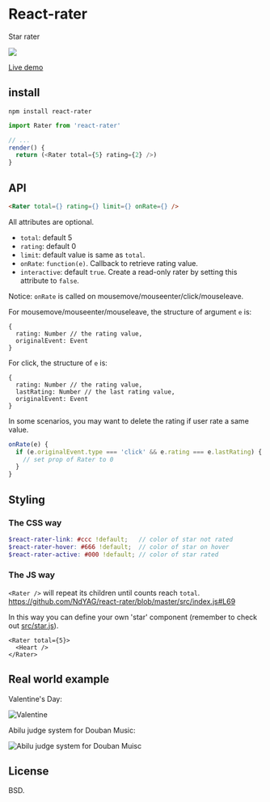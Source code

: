 # React-rater

Star rater

![](http://7d9o0k.com1.z0.glb.clouddn.com/rater.gif)

[Live demo](https://rawgit.com/ndyag/react-rater/master/example/index.html)

## install

```
npm install react-rater
```

```js
import Rater from 'react-rater'

// ...
render() {
  return (<Rater total={5} rating={2} />)
}
```

## API

```html
<Rater total={} rating={} limit={} onRate={} />
```

All attributes are optional.

* `total`: default 5
* `rating`: default 0
* `limit`: default value is same as `total`.
* `onRate`: `function(e)`. Callback to retrieve rating value.
* `interactive`: default `true`. Create a read-only rater by setting this attribute to `false`.

Notice:
`onRate` is called on mousemove/mouseenter/click/mouseleave.

For mousemove/mouseenter/mouseleave, the structure of argument `e` is:
```
{
  rating: Number // the rating value,
  originalEvent: Event
}
```

For click, the structure of `e` is:
```
{
  rating: Number // the rating value,
  lastRating: Number // the last rating value,
  originalEvent: Event
}
```
In some scenarios, you may want to delete the rating if user rate a same value.
```javascript
onRate(e) {
  if (e.originalEvent.type === 'click' && e.rating === e.lastRating) {
    // set prop of Rater to 0
  }
}
```

## Styling

### The CSS way

```scss
$react-rater-link: #ccc !default;   // color of star not rated
$react-rater-hover: #666 !default;  // color of star on hover
$react-rater-active: #000 !default; // color of star rated
```

### The JS way

`<Rater />` will repeat its children until counts reach `total`. https://github.com/NdYAG/react-rater/blob/master/src/index.js#L69

In this way you can define your own 'star' component (remember to check out [src/star.js](https://github.com/NdYAG/react-rater/blob/master/src%2Fstar.js)).

```
<Rater total={5}>
  <Heart />
</Rater>
```

## Real world example

Valentine's Day:

![Valentine](http://7d9o0k.com1.z0.glb.clouddn.com/valentine.png)

Abilu judge system for Douban Music:

![Abilu judge system for Douban Muisc](http://i.imgur.com/fbrX3mg.png)

## License

BSD.
